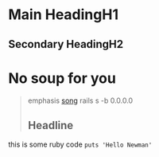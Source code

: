Main HeadingH1
=====================

Secondary HeadingH2
---------------------

# No soup for you

> emphasis [song](https://vimeo.com/134220342)
> rails s -b 0.0.0.0
> ## Headline

this is some ruby code `puts 'Hello Newman'`



